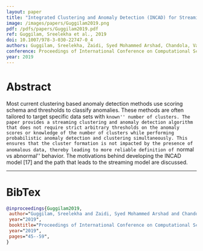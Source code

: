 ```yaml
---
layout: paper
title: "Integrated Clustering and Anomaly Detection (INCAD) for Streaming Data"
image: /images/papers/Guggilam2019.png
pdf: /pdfs/papers/Guggilam2019.pdf
ref: Guggilam, Sreelekha et al., 2019
doi: 10.1007/978-3-030-22747-0_4
authors: Guggilam, Sreelekha, Zaidi, Syed Mohammed Arshad, Chandola, Varun and Patra, Abani K.
conference: Proceedings of International Conference on Computational Science
year: 2019
---
```


# Abstract

Most current clustering based anomaly detection methods use scoring schema and thresholds to classify anomalies. These methods are often tailored to target specific data sets with ``known'' number of clusters. The paper provides a streaming clustering and anomaly detection algorithm that does not require strict arbitrary thresholds on the anomaly scores or knowledge of the number of clusters while performing probabilistic anomaly detection and clustering simultaneously. This ensures that the cluster formation is not impacted by the presence of anomalous data, thereby leading to more reliable definition of ``normal vs abnormal'' behavior. The motivations behind developing the INCAD model [17] and the path that leads to the streaming model are discussed.

---

# BibTex

```bibtex
@inproceedings{Guggilam2019,
 author="Guggilam, Sreelekha and Zaidi, Syed Mohammed Arshad and Chandola, Varun and Patra, Abani K.",
 year="2019",
 booktitle="Proceedings of International Conference on Computational Science",
 year="2019",
 pages="45--59",
}
```
